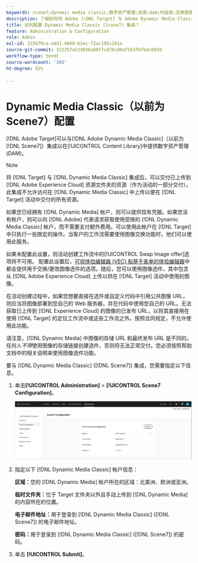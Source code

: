 ```yaml
---
keywords: scene7;dynamic media classic;数字资产管理;资源;dam;内容库;交换图像
description: 了解如何将 Adobe [!DNL Target] 与 Adobe Dynamic Media Classic（以前为 Scene7）集成以便在内容库中提供数字资产管理 (DAM)。
title: 如何配置 Dynamic Media Classic (Scene7) 集成？
feature: Administration & Configuration
role: Admin
exl-id: 315670ca-a4d1-4808-b3ec-f2ac195c281a
source-git-commit: 152257a52d836a88ffcd76cd9af5b3fbfbdc0839
workflow-type: tm+mt
source-wordcount: '393'
ht-degree: 92%

---
```


# Dynamic Media Classic（以前为 Scene7）配置

[!DNL Adobe Target]可以与[!DNL Adobe Dynamic Media Classic]（以前为[!DNL Scene7]）集成以在[!UICONTROL Content Library]中提供数字资产管理(DAM)。

>[!NOTE]
>
>将 [!DNL Target] 与 [!DNL Dynamic Media Classic] 集成后，可以交付已上传到 [!DNL Adobe Experience Cloud] 资源文件夹的资源（作为活动的一部分交付）。此集成不允许访问在 [!DNL Dynamic Media Classic] 中上传以便在 [!DNL Target] 活动中交付的所有资源。

如果您已经拥有 [!DNL Dynamic Media] 帐户，则可以提供现有凭据。如果您没有帐户，则可以向 [!DNL Adobe] 代表请求获取使用受限的 [!DNL Dynamic Media Classic] 帐户，而不需要支付额外费用。可以使用此帐户在 [!DNL Target] 中只执行一些限定的操作。当客户的工作流需要使用图像交换功能时，他们可以使用此服务。

<!-- 
>[!NOTE]
>
>A restricted-use, free [!DNL Dynamic Media Classic] account for [!DNL Adobe Target] is no longer supported for new customers or new users. Existing sign-in credentials work as usual. 
-->

如果未配置此设置，则活动创建工作流中的[!UICONTROL Swap Image offer]选项将不可用。 配置此设置后，[可视体验编辑器 (VEC) 和基于表单的体验编辑器](/help/main/c-experiences/experiences.md#concept_A2E10F6AFB3D4AEAB6951EE14688848D)中都会提供用于交换/更改图像选件的选项。随后，您可以使用图像选件，其中包含从 [!DNL Adobe Experience Cloud] 上传以供在 [!DNL Target] 活动中使用的图像。

在活动创建过程中，如果您想要直接在选件或自定义代码中引用公共图像 URL，则应当将图像部署到您自己的 Web 服务器，并在代码中使用您自己的 URL。无法获取已上传到 [!DNL Experience Cloud] 的图像的已发布 URL，以将其直接用在使用 [!DNL Target] 的定位工作流中或这些工作流之外。按照合同规定，不允许使用此功能。

请注意，[!DNL Dynamic Media] 中图像的存储 URL 和最终发布 URL 是不同的，任何人&#x200B;*不得*&#x200B;使用图像的存储链接创建选件，否则将无法正常交付。您必须按照帮助文档中的相关说明来使用图像选件功能。

要与 [!DNL Dynamic Media Classic] ([!DNL Scene7]) 集成，您需要指定以下信息。

1. 单击&#x200B;**[!UICONTROL Administration]** > **[!UICONTROL Scene7 Configuration]**。

   ![Scene7 页面](/help/main/administrating-target/assets/scene7.png)

1. 指定以下 [!DNL Dynamic Media Classic] 帐户信息：

   **区域：**&#x200B;您的 [!DNL Dynamic Media] 帐户所在的区域：北美洲、欧洲或亚洲。

   **临时文件夹：**&#x200B;位于 Target 文件夹以外且手动上传到 [!DNL Dynamic Media] 的内容所在的位置。

   **电子邮件地址：**&#x200B;用于登录到 [!DNL Dynamic Media Classic] ([!DNL Scene7]) 的电子邮件地址。

   **密码：**&#x200B;用于登录到 [!DNL Dynamic Media Classic] ([!DNL Scene7]) 的密码。

1. 单击 **[!UICONTROL Submit]**。
